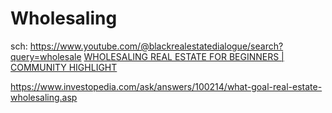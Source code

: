# Wholesaling
sch: https://www.youtube.com/@blackrealestatedialogue/search?query=wholesale [WHOLESALING REAL ESTATE FOR BEGINNERS | COMMUNITY HIGHLIGHT](https://youtu.be/MYweidzGViE)

https://www.investopedia.com/ask/answers/100214/what-goal-real-estate-wholesaling.asp
